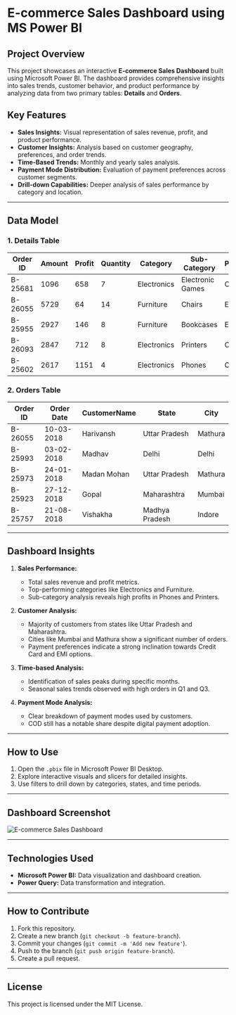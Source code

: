 # E-commerce Sales Dashboard using MS Power BI

## Project Overview
This project showcases an interactive **E-commerce Sales Dashboard** built using Microsoft Power BI. The dashboard provides comprehensive insights into sales trends, customer behavior, and product performance by analyzing data from two primary tables: **Details** and **Orders**.

## Key Features
- **Sales Insights:** Visual representation of sales revenue, profit, and product performance.
- **Customer Insights:** Analysis based on customer geography, preferences, and order trends.
- **Time-Based Trends:** Monthly and yearly sales analysis.
- **Payment Mode Distribution:** Evaluation of payment preferences across customer segments.
- **Drill-down Capabilities:** Deeper analysis of sales performance by category and location.

---

## Data Model
### 1. **Details Table**
| Order ID | Amount | Profit | Quantity | Category   | Sub-Category     | PaymentMode  |
|----------|--------|--------|----------|------------|------------------|--------------|
| B-25681  | 1096   | 658    | 7        | Electronics| Electronic Games | COD          |
| B-26055  | 5729   | 64     | 14       | Furniture  | Chairs           | EMI          |
| B-25955  | 2927   | 146    | 8        | Furniture  | Bookcases        | EMI          |
| B-26093  | 2847   | 712    | 8        | Electronics| Printers         | Credit Card  |
| B-25602  | 2617   | 1151   | 4        | Electronics| Phones           | Credit Card  |

### 2. **Orders Table**
| Order ID | Order Date | CustomerName | State         | City    |
|----------|------------|--------------|---------------|---------|
| B-26055  | 10-03-2018 | Harivansh    | Uttar Pradesh | Mathura |
| B-25993  | 03-02-2018 | Madhav       | Delhi         | Delhi   |
| B-25973  | 24-01-2018 | Madan Mohan  | Uttar Pradesh | Mathura |
| B-25923  | 27-12-2018 | Gopal        | Maharashtra   | Mumbai  |
| B-25757  | 21-08-2018 | Vishakha     | Madhya Pradesh| Indore  |

---

## Dashboard Insights
1. **Sales Performance:**
   - Total sales revenue and profit metrics.
   - Top-performing categories like Electronics and Furniture.
   - Sub-category analysis reveals high profits in Phones and Printers.

2. **Customer Analysis:**
   - Majority of customers from states like Uttar Pradesh and Maharashtra.
   - Cities like Mumbai and Mathura show a significant number of orders.
   - Payment preferences indicate a strong inclination towards Credit Card and EMI options.

3. **Time-based Analysis:**
   - Identification of sales peaks during specific months.
   - Seasonal sales trends observed with high orders in Q1 and Q3.

4. **Payment Mode Analysis:**
   - Clear breakdown of payment modes used by customers.
   - COD still has a notable share despite digital payment adoption.

---

## How to Use
1. Open the `.pbix` file in Microsoft Power BI Desktop.
2. Explore interactive visuals and slicers for detailed insights.
3. Use filters to drill down by categories, states, and time periods.

---

## Dashboard Screenshot
![E-commerce Sales Dashboard](dashboard_screenshot.png)

---

## Technologies Used
- **Microsoft Power BI:** Data visualization and dashboard creation.
- **Power Query:** Data transformation and integration.

---

## How to Contribute
1. Fork this repository.
2. Create a new branch (`git checkout -b feature-branch`).
3. Commit your changes (`git commit -m 'Add new feature'`).
4. Push to the branch (`git push origin feature-branch`).
5. Create a pull request.

---

## License
This project is licensed under the MIT License.

